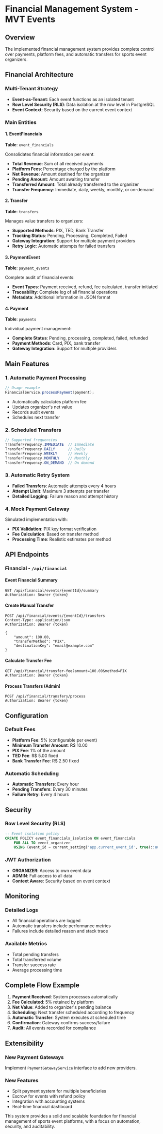 # Financial Management System - MVT Events

## Overview

The implemented financial management system provides complete control over payments, platform fees, and automatic transfers for sports event organizers.

## Financial Architecture

### Multi-Tenant Strategy

- **Event-as-Tenant**: Each event functions as an isolated tenant
- **Row Level Security (RLS)**: Data isolation at the row level in PostgreSQL
- **Event Context**: Security based on the current event context

### Main Entities

#### 1. EventFinancials

**Table**: `event_financials`

Consolidates financial information per event:

- **Total Revenue**: Sum of all received payments
- **Platform Fees**: Percentage charged by the platform
- **Net Revenue**: Amount destined for the organizer
- **Pending Amount**: Amount awaiting transfer
- **Transferred Amount**: Total already transferred to the organizer
- **Transfer Frequency**: Immediate, daily, weekly, monthly, or on-demand

#### 2. Transfer

**Table**: `transfers`

Manages value transfers to organizers:

- **Supported Methods**: PIX, TED, Bank Transfer
- **Tracking Status**: Pending, Processing, Completed, Failed
- **Gateway Integration**: Support for multiple payment providers
- **Retry Logic**: Automatic attempts for failed transfers

#### 3. PaymentEvent

**Table**: `payment_events`

Complete audit of financial events:

- **Event Types**: Payment received, refund, fee calculated, transfer initiated
- **Traceability**: Complete log of all financial operations
- **Metadata**: Additional information in JSON format

#### 4. Payment

**Table**: `payments`

Individual payment management:

- **Complete Status**: Pending, processing, completed, failed, refunded
- **Payment Methods**: Card, PIX, bank transfer
- **Gateway Integration**: Support for multiple providers

## Main Features

### 1. Automatic Payment Processing

```java
// Usage example
FinancialService.processPayment(payment);
```

- Automatically calculates platform fee
- Updates organizer's net value
- Records audit events
- Schedules next transfer

### 2. Scheduled Transfers

```java
// Supported frequencies
TransferFrequency.IMMEDIATE  // Immediate
TransferFrequency.DAILY      // Daily
TransferFrequency.WEEKLY     // Weekly
TransferFrequency.MONTHLY    // Monthly
TransferFrequency.ON_DEMAND  // On demand
```

### 3. Automatic Retry System

- **Failed Transfers**: Automatic attempts every 4 hours
- **Attempt Limit**: Maximum 3 attempts per transfer
- **Detailed Logging**: Failure reason and attempt history

### 4. Mock Payment Gateway

Simulated implementation with:

- **PIX Validation**: PIX key format verification
- **Fee Calculation**: Based on transfer method
- **Processing Time**: Realistic estimates per method

## API Endpoints

### Financial - `/api/financial`

#### Event Financial Summary

```http
GET /api/financial/events/{eventId}/summary
Authorization: Bearer {token}
```

#### Create Manual Transfer

```http
POST /api/financial/events/{eventId}/transfers
Content-Type: application/json
Authorization: Bearer {token}

{
    "amount": 100.00,
    "transferMethod": "PIX",
    "destinationKey": "email@example.com"
}
```

#### Calculate Transfer Fee

```http
GET /api/financial/transfer-fee?amount=100.00&method=PIX
Authorization: Bearer {token}
```

#### Process Transfers (Admin)

```http
POST /api/financial/transfers/process
Authorization: Bearer {token}
```

## Configuration

### Default Fees

- **Platform Fee**: 5% (configurable per event)
- **Minimum Transfer Amount**: R$ 10.00
- **PIX Fee**: 1% of the amount
- **TED Fee**: R$ 5.00 fixed
- **Bank Transfer Fee**: R$ 2.50 fixed

### Automatic Scheduling

- **Automatic Transfers**: Every hour
- **Pending Transfers**: Every 30 minutes
- **Failure Retry**: Every 4 hours

## Security

### Row Level Security (RLS)

```sql
-- Event isolation policy
CREATE POLICY event_financials_isolation ON event_financials
    FOR ALL TO event_organizer
    USING (event_id = current_setting('app.current_event_id', true)::uuid);
```

### JWT Authorization

- **ORGANIZER**: Access to own event data
- **ADMIN**: Full access to all data
- **Context Aware**: Security based on event context

## Monitoring

### Detailed Logs

- All financial operations are logged
- Automatic transfers include performance metrics
- Failures include detailed reason and stack trace

### Available Metrics

- Total pending transfers
- Total transferred volume
- Transfer success rate
- Average processing time

## Complete Flow Example

1. **Payment Received**: System processes automatically
2. **Fee Calculated**: 5% retained by platform
3. **Net Value**: Added to organizer's pending balance
4. **Scheduling**: Next transfer scheduled according to frequency
5. **Automatic Transfer**: System executes at scheduled time
6. **Confirmation**: Gateway confirms success/failure
7. **Audit**: All events recorded for compliance

## Extensibility

### New Payment Gateways

Implement `PaymentGatewayService` interface to add new providers.

### New Features

- Split payment system for multiple beneficiaries
- Escrow for events with refund policy
- Integration with accounting systems
- Real-time financial dashboard

This system provides a solid and scalable foundation for financial management of sports event platforms, with a focus on automation, security, and auditability.
